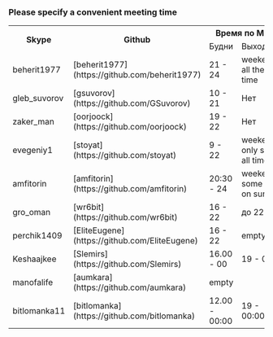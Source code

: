 ### Please specify a convenient meeting time

<table>
    <tr>
        <th rowspan="2">Skype</th>
        <th rowspan="2">Github</th>
        <th colspan="2">Время по МСК</th>
    </tr>
    <tr>
        <td colspan"">Будни</td>
        <td>Выходные</td>
    </tr>
    <tr>
        <td>beherit1977</td>
        <td>[beherit1977](https://github.com/beherit1977)</td>
        <td>21 - 24</td>
        <td>weekend all the time</td>
    </tr>
    <tr>
        <td>gleb_suvorov</td>
        <td>[gsuvorov](https://github.com/GSuvorov)</td>
        <td>10 - 21</td>
        <td> Нет </td>
    </tr>
    <tr>
        <td>zaker_man</td>
        <td>[oorjoock](https://github.com/oorjoock)</td>
        <td>19 - 22</td>
        <td> Нет </td>
    </tr>
    <tr>
        <td>evegeniy1</td>
        <td>[stoyat](https://github.com/stoyat)</td>
        <td>9 - 22</td>
        <td>weekend only sun all time</td>
    </tr>
    <tr>
        <td>amfitorin</td>
        <td>[amfitorin](https://github.com/amfitorin)</td>
        <td>20:30 - 24</td>
        <td>weekend some time on sun</td>
    </tr>
    <tr>
        <td>gro_oman</td>
        <td>[wr6bit](https://github.com/wr6bit)</td>
        <td>16 - 22</td>
        <td>до 22</td>
    </tr>
    <tr>
        <td>perchik1409</td>
        <td>[EliteEugene](https://github.com/EliteEugene)</td>
        <td>16 - 22</td>
        <td>empty</td>
    </tr>
    <tr>
        <td>Keshaajkee</td>
        <td>[Slemirs](https://github.com/Slemirs)</td>
        <td>16.00 - 00</td>
        <td>19 - 00</td>
    </tr>
    <tr>
	<td>manofalife</td>
	<td>[aumkara](https://github.com/aumkara)</td>
	<td>empty</td>
    </tr>
    <tr>
        <td>bitlomanka11</td>
        <td>[bitlomanka](https://github.com/bitlomanka)</td>
        <td>12.00 - 00:00</td>
        <td>19 - 00:00</td>
    </tr>
</table>​
